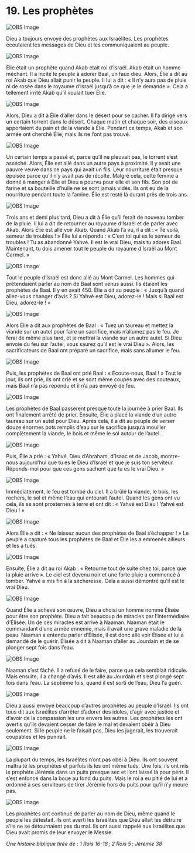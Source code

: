 # 19. Les prophètes

![OBS Image](https://cdn.door43.org/obs/jpg/360px/obs-en-19-01.jpg)

Dieu a toujours envoyé des prophètes aux Israélites. Les prophètes écoutaient les messages de Dieu et les communiquaient au peuple.

![OBS Image](https://cdn.door43.org/obs/jpg/360px/obs-en-19-02.jpg)

Élie était un prophète quand Akab était roi d’Israël. Akab était un homme méchant. Il a incité le peuple à adorer Baal, un faux dieu. Alors, Élie a dit au roi Akab que Dieu allait punir le peuple. Il lui a dit : « Il n’y aura pas de pluie ni de rosée dans le royaume d’Israël jusqu’à ce que je le demande ». Cela a tellement irrité Akab qu’il voulait tuer Élie.

![OBS Image](https://cdn.door43.org/obs/jpg/360px/obs-en-19-03.jpg)

Alors, Dieu a dit à Élie d’aller dans le désert pour se cacher. Il l’a dirigé vers un certain torrent dans le désert. Chaque matin et chaque soir, des oiseaux apportaient du pain et de la viande à Élie. Pendant ce temps, Akab et son armée ont cherché Élie, mais ils ne l’ont pas trouvé.

![OBS Image](https://cdn.door43.org/obs/jpg/360px/obs-en-19-04.jpg)

Un certain temps a passé et, parce qu’il ne pleuvait pas, le torrent s’est asséché. Alors, Élie est allé dans un autre pays à proximité. Il y avait une pauvre veuve dans ce pays qui avait un fils. Leur nourriture était presque épuisée parce qu’il n’y avait pas de récolte. Malgré cela, cette femme a donné à manger à Élie et Dieu a pourvu pour elle et son fils. Son pot de farine et sa bouteille d’huile ne se sont jamais vidés. Ils ont eu de la nourriture pendant toute la famine. Élie est resté là durant près de trois ans.

![OBS Image](https://cdn.door43.org/obs/jpg/360px/obs-en-19-05.jpg)

Trois ans et demi plus tard, Dieu a dit à Élie qu’il ferait de nouveau tomber de la pluie. Il lui a dit de retourner au royaume d’Israël et de parler avec Akab. Alors Élie est allé voir Akab. Quand Akab l’a vu, il a dit : « Te voilà, semeur de troubles ! » Élie lui a répondu : « C’est toi qui es le semeur de troubles ! Tu as abandonné Yahvé. Il est le vrai Dieu, mais tu adores Baal. Maintenant, tu dois amener tout le peuple du royaume d’Israël au Mont Carmel. »

![OBS Image](https://cdn.door43.org/obs/jpg/360px/obs-en-19-06.jpg)

Tout le peuple d’Israël est donc allé au Mont Carmel. Les hommes qui prétendaient parler au nom de Baal sont venus aussi. Ils étaient les prophètes de Baal. Il y en avait 450. Élie a dit au peuple : « Jusqu’à quand allez-vous changer d’avis ? Si Yahvé est Dieu, adorez-le ! Mais si Baal est Dieu, adorez-le ! »

![OBS Image](https://cdn.door43.org/obs/jpg/360px/obs-en-19-07.jpg)

Alors Élie a dit aux prophètes de Baal : « Tuez un taureau et mettez la viande sur un autel pour faire un sacrifice, mais n’allumez pas le feu. Je ferai de même plus tard, et je mettrai la viande sur un autre autel. Si Dieu envoie du feu sur l’autel, vous saurez qu’il est le vrai Dieu ». Alors, les sacrificateurs de Baal ont préparé un sacrifice, mais sans allumer le feu.

![OBS Image](https://cdn.door43.org/obs/jpg/360px/obs-en-19-08.jpg)

Puis, les prophètes de Baal ont prié Baal : « Écoute-nous, Baal ! » Tout le jour, ils ont prié, ils ont crié et se sont même coupés avec des couteaux, mais Baal n’a pas répondu et il n’a pas envoyé de feu.

![OBS Image](https://cdn.door43.org/obs/jpg/360px/obs-en-19-09.jpg)

Les prophètes de Baal passèrent presque toute la journée à prier Baal. Ils ont finalement arrêté de prier. Ensuite, Élie a placé la viande d’un autre taureau sur un autel pour Dieu. Après cela, il a dit au peuple de verser douze énormes pots remplis d’eau sur le sacrifice jusqu’à mouiller complètement la viande, le bois et même le sol autour de l’autel.

![OBS Image](https://cdn.door43.org/obs/jpg/360px/obs-en-19-10.jpg)

Puis, Élie a prié : « Yahvé, Dieu d’Abraham, d’Isaac et de Jacob, montre-nous aujourd’hui que tu es le Dieu d’Israël et que je suis ton serviteur. Réponds-moi pour que ces gens sachent que tu es le vrai Dieu. »

![OBS Image](https://cdn.door43.org/obs/jpg/360px/obs-en-19-11.jpg)

Immédiatement, le feu est tombé du ciel. Il a brûlé la viande, le bois, les rochers, le sol et même l’eau qui entourait l’autel. Quand les gens ont vu cela, ils se sont prosternés à terre et ont dit : « Yahvé est Dieu ! Yahvé est Dieu ! »

![OBS Image](https://cdn.door43.org/obs/jpg/360px/obs-en-19-12.jpg)

Alors Élie a dit : « Ne laissez aucun des prophètes de Baal s’échapper ! » Le peuple a capturé tous les prophètes de Baal et Élie les a emmenés ailleurs et les a tués.

![OBS Image](https://cdn.door43.org/obs/jpg/360px/obs-en-19-13.jpg)

Ensuite, Élie a dit au roi Akab : « Retourne tout de suite chez toi, parce que la pluie arrive ». Le ciel est devenu noir et une forte pluie a commencé à tomber. Yahvé a mis fin à la sécheresse. Cela a aussi démontré qu’il est le vrai Dieu.

![OBS Image](https://cdn.door43.org/obs/jpg/360px/obs-en-19-14.jpg)

Quand Élie a achevé son œuvre, Dieu a choisi un homme nommé Élisée pour être son prophète. Dieu a fait beaucoup de miracles par l’intermédiaire d’Élisée. Un de ces miracles est arrivé à Naaman. Naaman était le commandant d’une armée ennemie, mais il avait une grave maladie de la peau. Naaman a entendu parler d’Élisée, il est donc allé voir Élisée et lui a demandé de le guérir. Élisée a dit à Naaman d’aller au Jourdain et de se plonger sept fois dans l’eau.

![OBS Image](https://cdn.door43.org/obs/jpg/360px/obs-en-19-15.jpg)

Naaman s’est fâché. Il a refusé de le faire, parce que cela semblait ridicule. Mais ensuite, il a changé d’avis. Il est allé au Jourdain et s’est plongé sept fois dans l’eau. La septième fois, quand il est sorti de l’eau, Dieu l’a guéri.

![OBS Image](https://cdn.door43.org/obs/jpg/360px/obs-en-19-16.jpg)

Dieu a aussi envoyé beaucoup d’autres prophètes au peuple d’Israël. Ils ont tous dit aux Israélites d’arrêter d’adorer des idoles, d’agir avec justice et d’avoir de la compassion les uns envers les autres. Les prophètes les ont avertis qu’ils devaient cesser de faire le mal et devaient obéir à Dieu seulement. Si le peuple ne le faisait pas, Dieu les jugerait, les trouverait coupables et les punirait.

![OBS Image](https://cdn.door43.org/obs/jpg/360px/obs-en-19-17.jpg)

La plupart du temps, les Israélites n’ont pas obéi à Dieu. Ils ont souvent maltraité les prophètes et parfois ils les ont même tués. Une fois, ils ont mis le prophète Jérémie dans un puits presque sec et l’ont laissé là pour périr. Il s’est enfoncé dans la boue au fond du puits. Mais le roi a eu pitié de lui et a ordonné à ses serviteurs de tirer Jérémie hors du puits pour qu’il n’y meure pas.

![OBS Image](https://cdn.door43.org/obs/jpg/360px/obs-en-19-18.jpg)

Les prophètes ont continué de parler au nom de Dieu, même quand le peuple les détestait. Ils ont averti les Israélites que Dieu allait les détruire s’ils ne se détournaient pas du mal. Ils ont aussi rappelé aux Israélites que Dieu avait promis de leur envoyer le Messie.

_Une histoire biblique tirée de : 1 Rois 16-18 ; 2 Rois 5 ; Jérémie 38_
